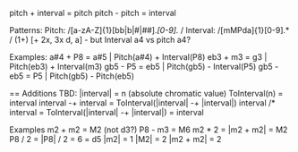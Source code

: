 
pitch + interval = pitch
pitch - pitch = interval

Patterns:
    Pitch: /[a-zA-Z]{1}[bb|b|#|##].*[0-9].* /
    Interval: /[mMPda]{1}[0-9].* / (1+) [+ 2x, 3x d, a]
        - but Interval a4 vs pitch a4?

Examples: 
a#4 + P8 = a#5 | Pitch(a#4) + Interval(P8)
eb3 + m3 = g3  | Pitch(eb3) + Interval(m3)
gb5 - P5 = eb5 | Pitch(gb5) - Interval(P5)
gb5 - eb5 = P5 | Pitch(gb5) - Pitch(eb5)

== Additions TBD:
|interval| = n (absolute chromatic value)
ToInterval(n) = interval
interval -+ interval = ToInterval(|interval| -+ |interval|)
interval /* interval = ToInterval(|interval| -+ |interval|) = interval

Examples
m2 + m2 = M2 (not d3?)
P8 - m3 = M6
m2 * 2 = |m2 + m2| = M2
P8 / 2 = |P8| / 2 = 6 = d5
|m2| = 1
|M2| = 2
|m2 + m2| = 2





